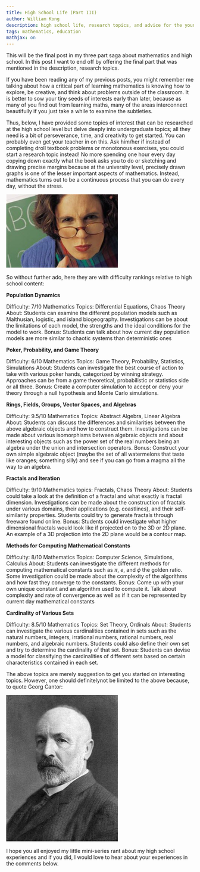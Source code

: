 ```yaml
---
title: High School Life (Part III)
author: William Kong
description: high school life, research topics, and advice for the young aspiring mathematician.
tags: mathematics, education
mathjax: on
---
```


This will be the final post in my three part saga about mathematics and high school. In this post I want to end off by offering the final part that was mentioned in the description, research topics.

If you have been reading any of my previous posts, you might remember me talking about how a critical part of learning mathematics is knowing how to explore, be creative, and think about problems outside of the classroom. It is better to sow your tiny seeds of interests early than later, because as many of you find out from learning maths, many of the areas interconnect beautifully if you just take a while to examine the subtleties.

Thus, below, I have provided some topics of interest that can be researched at the high school level but delve deeply into undergraduate topics; all they need is a bit of perseverance, time, and creativity to get started. You can probably even get your teacher in on this. Ask him/her if instead of completing droll textbook problems or monotonous exercises, you could start a research topic instead! No more spending one hour every day copying down exactly what the book asks you to do or sketching and drawing precise margins because at the university level, precisely drawn graphs is one of the lesser important aspects of mathematics. Instead, mathematics turns out to be a continuous process that you can do every day, without the stress.


![\... unless of course, your teacher wants you know the critical skills of copying and pasting. Then, it is advisable to keep at those \'exercises\'.](/files/hsl3_1.jpg)

So without further ado, here they are with difficulty rankings relative to high school content:

**Population Dynamics**

Difficulty: 7/10
Mathematics Topics: Differential Equations, Chaos Theory
About: Students can examine the different  population models such as Malthusian, logistic, and island biogeography. Investigations can be about the limitations of each model, the strengths and the ideal conditions for the model to work.
Bonus: Students can talk about how current day population models are more similar to chaotic systems than deterministic ones

**Poker, Probability, and Game Theory**

Difficulty: 6/10
Mathematics Topics: Game Theory, Probability, Statistics, Simulations
About: Students can investigate the best course of action to take with various poker hands, categorized by winning strategy. Approaches can be from a game theoretical, probabilistic or statistics side or all three.
Bonus: Create a computer simulation to accept or deny your theory through a null hypothesis and Monte Carlo simulations.

**Rings, Fields, Groups, Vector Spaces, and Algebras**

Difficulty: 9.5/10
Mathematics Topics: Abstract Algebra, Linear Algebra
About: Students can discuss the differences and similarities between the above algebraic objects and how to construct them. Investigations can be made about various isomorphisms between algebraic objects and about interesting objects such as the power set of the real numbers being an algebra under the union and intersection operators.
Bonus: Construct your own simple algebraic object \(maybe the set of all watermelons that taste like oranges; something silly\) and see if you can go from a magma all the way to an algebra.

**Fractals and Iteration**

Difficulty: 9/10
Mathematics topics: Fractals, Chaos Theory
About: Students could take a look at the definition of a fractal and what exactly is fractal dimension. Investigations can be made about the construction of fractals under various domains, their applications \(e.g\. coastlines\), and their self-similarity properties. Students could try to generate fractals through freeware found online.
Bonus: Students could investigate what higher dimensional fractals would look like if projected on to the 3D or 2D plane. An example of a 3D projection into the 2D plane would be a contour map.

**Methods for Computing Mathematical Constants**

Difficulty: 8/10
Mathematics Topics: Computer Science, Simulations, Calculus
About: Students can investigate the different methods for computing mathematical constants such as $\pi$, $e$, and $\phi$ the golden ratio. Some investigation could be made about the complexity of the algorithms and how fast they converge to the constants.
Bonus: Come up with your own unique constant and an algorithm used to compute it. Talk about complexity and rate of convergence as well as if it can be represented by current day mathematical constants

**Cardinality of Various Sets**

Difficulty: 8.5/10
Mathematics Topics: Set Theory, Ordinals
About: Students can investigate the various cardinalities contained in sets such as the natural numbers, integers, irrational numbers, rational numbers, real numbers, and algebraic numbers. Students could also define their own set and try to determine the cardinality of that set.
Bonus: Students can devise a model for classifying the cardinalities of different sets based  on certain characteristics contained in each set.

The above topics are merely suggestion to get you started on interesting topics. However, one should definitelynot be limited to the above because, to quote Georg Cantor:

![\"The essence of mathematics is in its freedom.\"](/files/hsl3_2.jpg)
  
I hope you all enjoyed my little mini-series rant about my high school experiences and if you did, I would love to hear about your experiences in the comments below.